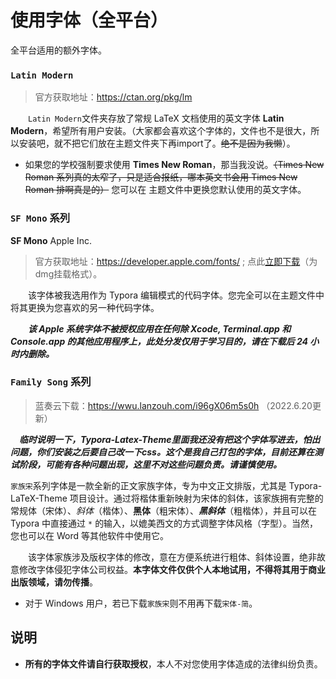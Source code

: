 # 使用字体（全平台）

全平台适用的额外字体。

### `Latin Modern`

> 官方获取地址：https://ctan.org/pkg/lm

　　`Latin Modern`文件夹存放了常规 LaTeX 文档使用的英文字体 **Latin Modern**，希望所有用户安装。（大家都会喜欢这个字体的，文件也不是很大，所以安装吧，就不把它们放在主题文件夹下再import了。~~绝不是因为我懒~~）。

*   如果您的学校强制要求使用 **Times New Roman**，那当我没说。~~（Times New Roman 系列真的太窄了，只是适合报纸，哪本英文书会用 Times New Roman 排啊真是的）~~ 您可以在 主题文件中更换您默认使用的英文字体。

### `SF Mono` 系列

**SF Mono**  Apple Inc.

> 官方获取地址：https://developer.apple.com/fonts/ ; 点此[立即下载](https://devimages-cdn.apple.com/design/resources/download/SF-Mono.dmg)（为dmg挂载格式）。

　　该字体被我选用作为 Typora 编辑模式的代码字体。您完全可以在主题文件中将其更换为您喜欢的另一种代码字体。

　　***该 Apple 系统字体不被授权应用在任何除 Xcode, Terminal.app 和 Console.app 的其他应用程序上，此处分发仅用于学习目的，请在下载后 24 小时内删除。*** 

### `Family Song` 系列

>   蓝奏云下载：https://wwu.lanzouh.com/i96gX06m5s0h （2022.6.20更新）

　_**临时说明一下，Typora-Latex-Theme里面我还没有把这个字体写进去，怕出问题，你们安装之后要自己改一下css。这个是我自己打包的字体，目前还算在测试阶段，可能有各种问题出现，这里不对这些问题负责。请谨慎使用。**_
 
  `家族宋`系列字体是一款全新的正文家族字体，专为中文正文排版，尤其是 Typora-LaTeX-Theme 项目设计。通过将楷体重新映射为宋体的斜体，该家族拥有完整的常规体（宋体）、*斜体*（楷体）、**黑体**（粗宋体）、***黑斜体***（粗楷体），并且可以在 Typora 中直接通过 `*` 的输入，以媲美西文的方式调整字体风格（字型）。当然，您也可以在 Word 等其他软件中使用它。

　　该字体家族涉及版权字体的修改，意在方便系统进行粗体、斜体设置，绝非故意修改字体侵犯字体公司权益。**本字体文件仅供个人本地试用，不得将其用于商业出版领域，请勿传播**。

*   对于 Windows 用户，若已下载`家族宋`则不用再下载`宋体-简`。

## 说明

*   **所有的字体文件请自行获取授权**，本人不对您使用字体造成的法律纠纷负责。

